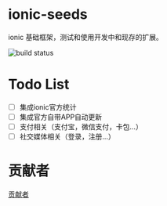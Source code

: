 # ionic-seeds
ionic 基础框架，测试和使用开发中和现存的扩展。

![build status](https://circleci.com/gh/qintengfei/ionic-seeds.svg?&style=shield&circle-token=82b23f1b11d940cec818f7b89bcf80022d93be9f)
# Todo List
- [ ] 集成ionic官方统计
- [ ] 集成官方自带APP自动更新
- [ ] 支付相关（支付宝，微信支付，卡包...）
- [ ] 社交媒体相关（登录，注册...）

# 贡献者
[贡献者](https://github.com/qintengfei/ionic-seeds/graphs/contributors)
